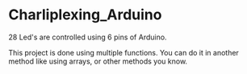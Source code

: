# Charliplexing_Arduino
28 Led's are controlled using 6 pins of Arduino. 

This project is done using multiple functions. You can do it in another method like using arrays, or other methods you know.
